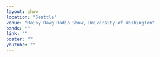 ```yaml
---
layout: show
location: "Seattle"
venue: "Rainy Dawg Radio Show, University of Washington"
bands: ""
link: ""
poster: ""
youtube: ""
---
```



